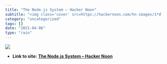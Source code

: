 ```yaml
---
title: "The Node.js System – Hacker Noon"
subtitle: "<img class='cover' src=https://hackernoon.com/hn-images/1*dTYKv5fII4doUAqJSA51Qg.png>"
category: "uncategorized"
tags: []
date: "2021-04-06"
type: "rain"
---
```

<img class="cover" src=https://hackernoon.com/hn-images/1*dTYKv5fII4doUAqJSA51Qg.png>


* **Link to site:** **[The Node.js System – Hacker Noon](https://hackernoon.com/the-node-js-system-51090c35dddc)**